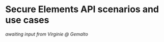 Secure Elements API scenarios and use cases
===========================================

_awaiting input from Virginie @ Gemalto_

